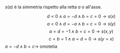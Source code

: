 $s(a)$ è la simmetria rispetto alla retta $a$ o all'asse.

$$
d < 0 \land a = -d \land b=c=0 \rightarrow s(x)
$$
$$a < 0 \land d = -a \land b=c=0 \rightarrow s(y)$$
$$
a = d = -1 \land b=c=0 \rightarrow s(x, y)
$$
$$
c = b = 1 \land a=d=0 \rightarrow s(y=x)
$$
$a = -d \land b = c \rightarrow$ omotetia
